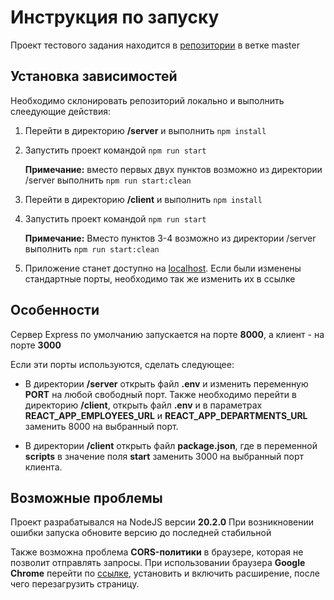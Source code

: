 # Инструкция по запуску

Проект тестового задания находится в [репозитории](https://github.com/artem-kuznecov/IRS-introductory-project)  в ветке master

## Установка зависимостей

Необходимо склонировать репозиторий локально и выполнить слеедующие действия:
   

 1. Перейти в директорию **/server** и выполнить `npm install`
 2. Запустить проект командой `npm run start`
 
	 **Примечание:** вместо первых двух пунктов возможно из директории /server выполнить `npm run start:clean` 
	 
 3. Перейти в директорию **/client** и выполнить `npm install`
 4. Запустить проект командой `npm run start`
 
	   **Примечание:** Вместо пунктов 3-4 возможно из директории /server выполнить `npm run start:clean`
 5. Приложение станет доступно на [localhost]([http://localhost:3000/]). Если были изменены стандартные порты, необходимо так же изменить их в ссылке

## Особенности

Сервер Express по умолчанию запускается на порте **8000**, а клиент - на порте **3000**

Если эти порты используются, сделать следующее:
 - В директории **/server** открыть файл **.env** и изменить переменную **PORT** на любой свободный порт. Также необходимо перейти в директорию **/client**, открыть файл **.env** и в параметрах **REACT_APP_EMPLOYEES_URL** и **REACT_APP_DEPARTMENTS_URL** заменить 8000 на выбранный порт.
 
 - В директории **/client** открыть файл **package.json**, где в переменной **scripts** в значение поля **start** заменить 3000 на выбранный порт клиента.

## Возможные проблемы

Проект разрабатывался на NodeJS версии **20.2.0**
При возникновении ошибки запуска обновите версию до последней стабильной

Также возможна проблема **CORS-политики** в браузере, которая не позволит отправлять запросы. При использовании браузера **Google Chrome** перейти по [ссылке](https://chromewebstore.google.com/detail/cors-unblock/lfhmikememgdcahcdlaciloancbhjino?hl=ru), установить и включить расширение, после чего перезагрузить страницу.
